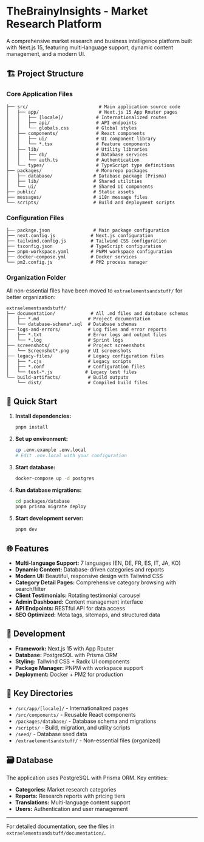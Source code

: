 # TheBrainyInsights - Market Research Platform

A comprehensive market research and business intelligence platform built with Next.js 15, featuring multi-language support, dynamic content management, and a modern UI.

## 🏗️ Project Structure

### Core Application Files
```
├── src/                          # Main application source code
│   ├── app/                      # Next.js 15 App Router pages
│   │   ├── [locale]/            # Internationalized routes
│   │   ├── api/                 # API endpoints
│   │   └── globals.css          # Global styles
│   ├── components/              # React components
│   │   ├── ui/                  # UI component library
│   │   └── *.tsx                # Feature components
│   ├── lib/                     # Utility libraries
│   │   ├── db/                  # Database services
│   │   └── auth.ts              # Authentication
│   └── types/                   # TypeScript type definitions
├── packages/                    # Monorepo packages
│   ├── database/               # Database package (Prisma)
│   ├── lib/                    # Shared utilities
│   └── ui/                     # Shared UI components
├── public/                     # Static assets
├── messages/                   # i18n message files
└── scripts/                    # Build and deployment scripts
```

### Configuration Files
```
├── package.json                # Main package configuration
├── next.config.js             # Next.js configuration
├── tailwind.config.js         # Tailwind CSS configuration
├── tsconfig.json              # TypeScript configuration
├── pnpm-workspace.yaml        # PNPM workspace configuration
├── docker-compose.yml         # Docker services
└── pm2.config.js              # PM2 process manager
```

### Organization Folder
All non-essential files have been moved to `extraelementsandstuff/` for better organization:

```
extraelementsandstuff/
├── documentation/             # All .md files and database schemas
│   ├── *.md                  # Project documentation
│   └── database-schema*.sql  # Database schemas
├── logs-and-errors/          # Log files and error reports
│   ├── *.txt                 # Error logs and output files
│   └── *.log                 # Sprint logs
├── screenshots/              # Project screenshots
│   └── Screenshot*.png       # UI screenshots
├── legacy-files/             # Legacy configuration files
│   ├── *.cjs                 # Legacy scripts
│   ├── *.conf                # Configuration files
│   └── test-*.js            # Legacy test files
└── build-artifacts/          # Build outputs
    └── dist/                 # Compiled build files
```

## 🚀 Quick Start

1. **Install dependencies:**
   ```bash
   pnpm install
   ```

2. **Set up environment:**
   ```bash
   cp .env.example .env.local
   # Edit .env.local with your configuration
   ```

3. **Start database:**
   ```bash
   docker-compose up -d postgres
   ```

4. **Run database migrations:**
   ```bash
   cd packages/database
   pnpm prisma migrate deploy
   ```

5. **Start development server:**
   ```bash
   pnpm dev
   ```

## 🌐 Features

- **Multi-language Support:** 7 languages (EN, DE, FR, ES, IT, JA, KO)
- **Dynamic Content:** Database-driven categories and reports
- **Modern UI:** Beautiful, responsive design with Tailwind CSS
- **Category Detail Pages:** Comprehensive category browsing with search/filter
- **Client Testimonials:** Rotating testimonial carousel
- **Admin Dashboard:** Content management interface
- **API Endpoints:** RESTful API for data access
- **SEO Optimized:** Meta tags, sitemaps, and structured data

## 🔧 Development

- **Framework:** Next.js 15 with App Router
- **Database:** PostgreSQL with Prisma ORM
- **Styling:** Tailwind CSS + Radix UI components  
- **Package Manager:** PNPM with workspace support
- **Deployment:** Docker + PM2 for production

## 📁 Key Directories

- `/src/app/[locale]/` - Internationalized pages
- `/src/components/` - Reusable React components
- `/packages/database/` - Database schema and migrations
- `/scripts/` - Build, migration, and utility scripts
- `/seed/` - Database seed data
- `/extraelementsandstuff/` - Non-essential files (organized)

## 🗃️ Database

The application uses PostgreSQL with Prisma ORM. Key entities:
- **Categories:** Market research categories
- **Reports:** Research reports with pricing tiers
- **Translations:** Multi-language content support
- **Users:** Authentication and user management

---

For detailed documentation, see the files in `extraelementsandstuff/documentation/`.
